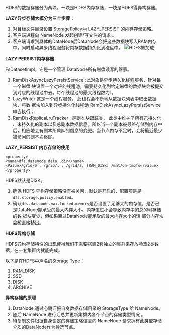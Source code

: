 HDFS的数据存储分为两块，一块是HDFS内存存储，一块是HDFS得异构存储。

**LAZY异步存储大概分为三个步骤：**
1. 对目标文件目录设置 StoragePolicy为 LAZY_PERSIST 的内存存储策略。
2. 客户端进程向 NameNode 发起创建/写文件的请求 。
3. 客户端请求到具体的DataNode后DataNode会把这些数据块写入RAM内存中，同时启动异步线程服务将内存数据持久化到磁盘中。
![HDFS懒加载](https://github.com/ljcan/jqBlogs/blob/master/Hadoop/HDFS%E5%86%85%E5%AD%98%E5%AD%98%E5%82%A8lazy.png)

**LAZY PERSIST内存存储**

FsDatasetlmpl，它是一个管理 DataNode所有磁盘读写的管家。
1. RamDiskAsyncLazyPersistService :此对象是异步持久化线程服务，针对每一个磁盘 块设置一个对应的线程池，需要持久化到给定磁盘的数据块会被提交到对应的线程池中去。每个线程池的最大线程数为1。
2. LazyWriter:这是一个线程服务， 此线程会不断地从数据块列表中取出数据块，将数 据块加入到异步持久化线程池 RamDiskAsyncLazyPersistService 中去执行 。
3. RamDiskReplicaLruTracker : 是副本块跟踪类， 此类中维护了所有己持久化 、未持久化的副本以及总副本数据信息。所以当一个副本被最终存储到内存中后，相应地会有副本所属队列信息的变更。当节点内存不足时，会将最近最少被访问的副本块移除。

**LAZY_PERSIST 内存存储的使用**

```
<property>
<name>dfs.datanode data .dir</name>
<Value>/grid/0 , /grid/l , /grid/2, [RAM_DISK) /mnt/dn-tmpfs</value>
</property>
```
HDFS默认是DISK。
1. 确保 HDFS 异构存储策略没有被关问，默认是开启的，配置项是是`dfs.storage.policy.enabled`。
2. 确认`dfs.datanode.max.locked.memory`是否设置了足够大的内存值，是否已是DataNode能承受的最大内存大小。内存值过小会导致内存中的总的可存储的数 据块变少，但如果超过DataNode能承受的最大内存大小的话,部分内存块会被直接移出。

**HDFS异构存储**

HDFS异构存储特性的出现使得我们不需要搭建2套独立的集群来存放冷热2类数据，在一套集群内就能完成。

以下是在HDFS中声名的Storage Type：
1. RAM_DISK
2. SSD
3. DISK
4. ARCHIVE

**异构存储的原理**

1. DataNode 通过心跳汇报自身数据存储目录的 StorageType 给 NameNode。
2. 随后 NameNode 进行汇总并更新集群内各个节点的存储类型情况 。
3. 待复制文件根据自身设定的存储策略信息向 NameNode 请求拥有此类型存储介质的DataNode作为候选节点。





